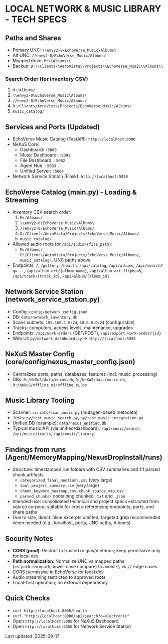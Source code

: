 # LOCAL NETWORK & MUSIC LIBRARY - TECH SPECS

## Paths and Shares
- Primary UNC: `\\envy2-0\EchoVerse_Music\Albums\`
- Alt UNC: `//envy2-0/EchoVerse_Music/Albums/`
- Mapped drive: `M:\\Albums\\`
- Backup: `D:\\Clients\\AeroVista\\Projects\\EchoVerse_Music\\Albums\\`

### Search Order (for inventory CSV)
1) `M:/Albums/`
2) `\\envy2-0\EchoVerse_Music\Albums\`
3) `//envy2-0/EchoVerse_Music/Albums/`
4) `D:/Clients/AeroVista/Projects/EchoVerse_Music/Albums/`
5) `music_catalog/`


## Services and Ports (Updated)
- EchoVerse Music Catalog (FastAPI): `http://localhost:8000`
- NeXuS Core:
  - Dashboard: `:5000`
  - Music Dashboard: `:5001`
  - File Dashboard: `:5002`
  - Agent Hub: `:5003`
  - Unified Server: `:5004`
- Network Service Station (Flask): `http://localhost:5050`

## EchoVerse Catalog (main.py) - Loading & Streaming
- Inventory CSV search order:
  1) `M:/Albums/`
  2) `\\envy2-0\EchoVerse_Music\Albums\`
  3) `//envy2-0/EchoVerse_Music/Albums/`
  4) `D:/Clients/AeroVista/Projects/EchoVerse_Music/Albums/`
  5) `music_catalog/`
- Allowed audio roots for `/api/audio/{file_path}`:
  - `M:/Albums/`, `D:/Clients/AeroVista/Projects/EchoVerse_Music/Albums/`, `music_catalog/`, UNC paths above
- Endpoints: `/`, `/gallery`, `/health`, `/api/catalog`, `/api/albums`, `/api/search?q=...`,
  `/api/album-art/{album_name}`, `/api/album-art-flipbook`, `/api/track/{track_id}`, `/api/album/{album_id}`

## Network Service Station (network_service_station.py)
- Config: `config/network_config.json`
- DB: `data/network_inventory.db`
- Scans subnets: `192.168.1.0/24`, `10.0.0.0/24` (configurable)
- Tracks: computers, access levels, maintenance, upgrades
- Endpoints: `/api/work-orders` (GET/POST), `/api/export-work-order/{id}`
- Web UI: `py/network_dashboard.py` → `http://localhost:5050`

## NeXuS Master Config (core/config/nexus_master_config.json)
- Centralized ports, paths, databases, features (incl. music_processing)
- DBs: `D:/NeXuS/data/nexus.db`, `D:/NeXuS/data/music.db`, `D:/NeXuS/offline_ai/offline_ai.db`

## Music Library Tooling
- Scanner: `scripts/scan_music.py` (mutagen-based metadata)
- Tests: `py/test_music_search.py`, `py/test_music_integration.py`
- Unified DB (example): `data/nexus_unified.db`
- Typical music API (via unified/dashboard): `/api/music/search`, `/api/music/tracks`, `/api/music/library`

## Findings from runs (Agent/MemoryMapping/NexusDropInstall/runs)
- Structure: timestamped run folders with CSV summaries and 1:1 parsed chunk artifacts
  - `categorized_final_mentions.csv` (very large)
  - `tool_project_summary.csv` (very large)
  - `chunk_keyword_heatmap.csv`, `chunk_source_map.csv`
  - `parsed_chunks/` containing chunked `.txt` and `.json`
- Intended use: consolidated technical and project specs extracted from source corpora; suitable for cross-referencing endpoints, ports, and share paths
- Due to size, direct inline excerpts omitted; targeted grep recommended when needed (e.g., localhost, ports, UNC paths, Albums)

## Security Notes
- **CORS (prod)**: Restrict to trusted origins/methods; keep permissive only for local dev.
- **Path normalization**: Normalize UNC vs mapped paths (`os.path.normpath`, lower-case compare) to avoid `\\` vs `//` edge cases.
- CORS permissive in EchoVerse for local dev
- Audio streaming restricted to approved roots
- Local-first operation; no external dependency

## Quick Checks
- `curl http://localhost:8000/health`
- `curl "http://localhost:8000/api/search?q=electronic"`
- Open `http://localhost:5000` for NeXuS Dashboard
- Open `http://localhost:5050` for Network Service Station

Last updated: 2025-09-17
